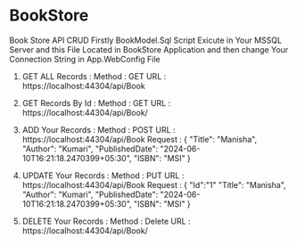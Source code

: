 # BookStore

Book Store API CRUD
Firstly BookModel.Sql Script Exicute in Your MSSQL Server and this File Located in BookStore Application and then change Your Connection String in App.WebConfig File


1. GET ALL Records : 
Method : GET
URL : https://localhost:44304/api/Book

2. GET Records By Id :
Method : GET
URL : https://localhost:44304/api/Book/<Your Id>

3. ADD Your Records :
Method : POST
URL : https://localhost:44304/api/Book
Request : 
{
  "Title": "Manisha",
  "Author": "Kumari",
  "PublishedDate": "2024-06-10T16:21:18.2470399+05:30",
  "ISBN": "MSI"
}

4. UPDATE Your Records :
Method : PUT
URL : https://localhost:44304/api/Book
Request : 
{
  "Id":"1"
  "Title": "Manisha",
  "Author": "Kumari",
  "PublishedDate": "2024-06-10T16:21:18.2470399+05:30",
  "ISBN": "MSI"
}

5. DELETE Your Records :
Method : Delete
URL : https://localhost:44304/api/Book/<Your Id>


